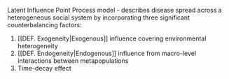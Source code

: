 Latent Influence Point Process model - describes disease spread across a heterogeneous social system by incorporating three significant counterbalancing factors:
1. [[DEF. Exogeneity|Exogenous]] influence covering environmental heterogeneity
2. [[DEF. Endogeneity|Endogenous]] influence from macro-level interactions between metapopulations
3. Time-decay effect